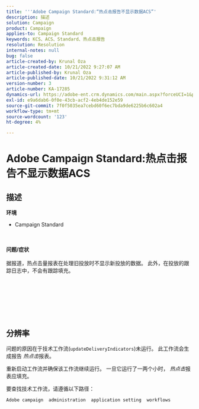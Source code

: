 ```yaml
---
title: '''Adobe Campaign Standard:“热点击报告不显示数据ACS”'
description: 描述
solution: Campaign
product: Campaign
applies-to: Campaign Standard
keywords: KCS、ACS、Standard、热点击报告
resolution: Resolution
internal-notes: null
bug: false
article-created-by: Krunal Oza
article-created-date: 10/21/2022 9:27:07 AM
article-published-by: Krunal Oza
article-published-date: 10/21/2022 9:31:12 AM
version-number: 3
article-number: KA-17285
dynamics-url: https://adobe-ent.crm.dynamics.com/main.aspx?forceUCI=1&pagetype=entityrecord&etn=knowledgearticle&id=610d9583-2251-ed11-bba2-0022480867fb
exl-id: e9a6dab6-0f0e-43cb-acf2-4eb4de152e59
source-git-commit: 7f0f5035ea7cebd60f6ec7bda9de6225b6c602a4
workflow-type: tm+mt
source-wordcount: '123'
ht-degree: 4%

---
```


# Adobe Campaign Standard:热点击报告不显示数据ACS

## 描述

<b>环境</b>
- Campaign Standard

<br> <br><b>问题/症状</b><br> <br>据报道，热点击量报表在处理旧投放时不显示新投放的数据。 此外，在投放的跟踪日志中，不会有跟踪填充。<br> <br>

<br> <br>

<br> 

## 分辨率


问题的原因在于技术工作流(`updateDeliveryIndicators`)未运行。 此工作流会生成报告 *热点击*&#x200B;报表。

重新启动工作流并确保该工作流继续运行。 一旦它运行了一两个小时， *热点击*&#x200B;报表应填充。



要查找技术工作流，请遵循以下路径：

`Adobe campaign  administration  application setting  workflows`
